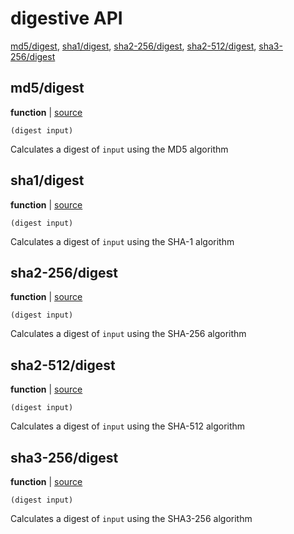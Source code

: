 # digestive API


[md5/digest](#md5digest), [sha1/digest](#sha1digest), [sha2-256/digest](#sha2-256digest), [sha2-512/digest](#sha2-512digest), [sha3-256/digest](#sha3-256digest)

## md5/digest

**function**  | [source][1]

```janet
(digest input)
```

Calculates a digest of `input` using the MD5 algorithm

[1]: lib/md5.janet#L46

## sha1/digest

**function**  | [source][2]

```janet
(digest input)
```

Calculates a digest of `input` using the SHA-1 algorithm

[2]: lib/sha1.janet#L28

## sha2-256/digest

**function**  | [source][3]

```janet
(digest input)
```

Calculates a digest of `input` using the SHA-256 algorithm

[3]: lib/sha2-256.janet#L61

## sha2-512/digest

**function**  | [source][4]

```janet
(digest input)
```

Calculates a digest of `input` using the SHA-512 algorithm

[4]: lib/sha2-512.janet#L84

## sha3-256/digest

**function**  | [source][5]

```janet
(digest input)
```

Calculates a digest of `input` using the SHA3-256 algorithm

[5]: lib/sha3-256.janet#L143


